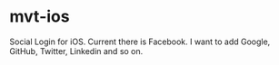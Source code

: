 mvt-ios
=======

Social Login for iOS. Current there is Facebook. I want to add Google, GitHub, Twitter, Linkedin and so on.
